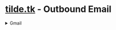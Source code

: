 # [tilde.tk](https://tilde.tk) - Outbound Email

<details>
<summary>Gmail</summary>

### Email me with your desired email address for your [tilde.tk](https://tilde.tk/) (sub)domain

Create a new Google account or use an existing Google account but be aware it will show up in DNS records for the forwarding service.
Then you email [me](youngchief@youngchief.tk) to setup that Gmail address to be the one forwarded for your email address.

---

### Fix emails ending up in spam

After me setting up forwarding you go to 
`Gmail --> Settings --> See all settings --> Filters & Blocked Addresses --> Create new filter`
Fill in `to` field to be your your desired [tilde.tk](https://tilde.tk/) (sub)domain email address
Then hit `Create filter`
All you need to make sure email to it doesn't end up in spam is to make sure you check on the `Never send to spam` and press `Create filter`

---

### Test inbound email

Send yourself an email to your new [tilde.tk](https://tilde.tk/) (sub)domain email address, and watch it come in! (also check spam and archive just in case you don't find it)

---

### Outbound Email

After you can successfully recieve emails, and you setup the filter. You can setup Gmail's `Send mail as` feature (located in Accounts & Import section) using the following values

```
Display Name: [your display name]
Email Address: [your email address]
Treat as alias: (have it on if you want emails to appear in inbox just like your other emails)

SMTP Details (if you wanna use Google SMTP servers):
- SMTP Server: `smtp.gmail.com`
- Port: [the default one is fine]
- Username: [your gmail address without `@gmail.com`]
- Password: [your account password if you don't use 2FA and have Less Secure Apps allowed OR an app password if you have 2FA enabled]
- Encryption: [leave it on the recommend one based on the port you used]
```

You will receive an email with a link/code to use to finish verification. After this you should test outbound emails from that email address!

**That's it! You can now send & receive emails from your (sub)domain email address**
</details>